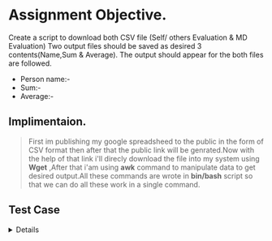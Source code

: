 #  Assignment Objective.

Create a script to download both CSV file (Self/ others Evaluation & MD Evaluation) 
Two output files should be saved as desired 3 contents(Name,Sum & Average).
The output should appear for the both files are followed.
- Person name:-
- Sum:-
- Average:-

## Implimentaion.
>First im publishing my google spreadsheed to the public in the form of CSV format then after that the public link will be genrated.Now with the help of that link i'll direcly download the file into my system using **Wget** ,After that i'am using **awk** command to manipulate data to get desired output.All these commands are wrote in **bin/bash** script so that we can do all these work in a single command.  


## Test Case

 <details>
  
|**SNo.** | **Test Case Description** |**Test Steps** | **Expected Result** | **Actual Result** | **Status** |
|:-----: | :-----: | :------: | :-----: | :-----: | :-----: |
| 1 | Publishing google spreadsheet to get the download link | <ul> Steps To Be Followed <li>Publishd my sheet to the web </li><li>selected embed format as a CSV</li><li>Now Start Publishing and copy the link </li></ul> | Shoud get desired link in CSV format | Got the link successfully | Pass |
| 2 | Declare variable into the script so that it can work for any user or form any path | <ul><li> WGET="/usr/bin/wget"</li><li>ECHO=/usr/bin/echo </li><li> AWK=/usr/bin/awk </li><li> CAT=/usr/bin/cat</li></ul> | Script should run without any error | All variable passed script run successfully | Pass |
| 3 | Dowlnload both file using **wget** command | The command will run two time to download both files.<br/>$WGET -nv "https://docs.google.com/spreadsheets/d/DOCID/export?format=csv" -O "data2.csv" | Acknowledgement of file download shoud be displayed | Fle downloaded message display | Pass |
| 4 | Manipulating and save the data as per user requirement | Using **awk** command to manipulate data.<br/>using different arguments like NR ,FS<br/> $AWK '{FS=","}  NR==4, NR==24 {print NR ")","NAME : "$2,"\n", "SUM : ",$11*8 ,"\n" , "AVG : "$11 , "\n", "=====================" }' data1.csv >result.txt | *- Fileds shoud be seprated by","<br/>*- All team member names should be displayed<br/>*- The Sum value automatic calculated using multipication 8 on average filed <br/>average filed should be display<br/>*-All data should also save as per user desired criteria | All data displayed and stored as expected | Pass |

 
 
 
 
 
 
 
 
 
 
